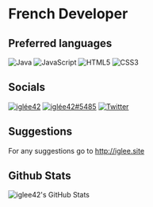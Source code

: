 # French Developer


<h2>Preferred languages</h2>
<p>
  <img alt="Java" src="https://img.shields.io/badge/java-%23ED8B00.svg?style=for-the-badge&logo=intellijidea&logoColor=white"/>
  <img alt="JavaScript" src="https://img.shields.io/badge/JavaScript-323330?style=for-the-badge&logo=javascript&logoColor=F7DF1E"/>
  <img alt="HTML5" src="https://img.shields.io/badge/html5-%23E34F26.svg?style=for-the-badge&logo=html5&logoColor=white"/>
  <img alt="CSS3" src="https://img.shields.io/badge/css3-%231572B6.svg?style=for-the-badge&logo=css3&logoColor=white"/>
</p>

<h2>Socials</h2>
  <a href="https://www.youtube.com/channel/UCenQbpUwq9-eKKJc-S7j8Rw" target="_blank"><img alt="iglée42" src="https://img.shields.io/badge/Youtube-FF0000.svg?style=for-the-badge&logo=youtube&logoColor=white"/></a>
  <a href="https://discord.gg/nFBAXfb" target="_blank"><img alt="iglée42#5485" src="https://img.shields.io/badge/Discord-%237289DA.svg?style=for-the-badge&logo=discord&logoColor=white"/></a>
  <a href="https://twitter.com/iglee42" target="_blank"><img alt="Twitter" src="https://img.shields.io/badge/Twitter-%231DA1F2.svg?style=for-the-badge&logo=Twitter&logoColor=white"/></a>

<h2>Suggestions</h2>

<p>
  For any suggestions go to <a href="http://iglee.site" target="_blank">http://iglee.site</a>
</p>

<h2>Github Stats</h2>
<img align="left" alt="iglee42's GitHub Stats" src="https://github-readme-stats.vercel.app/api?username=iglee42&show_icons=true&hide_border=false&theme=merko" />


